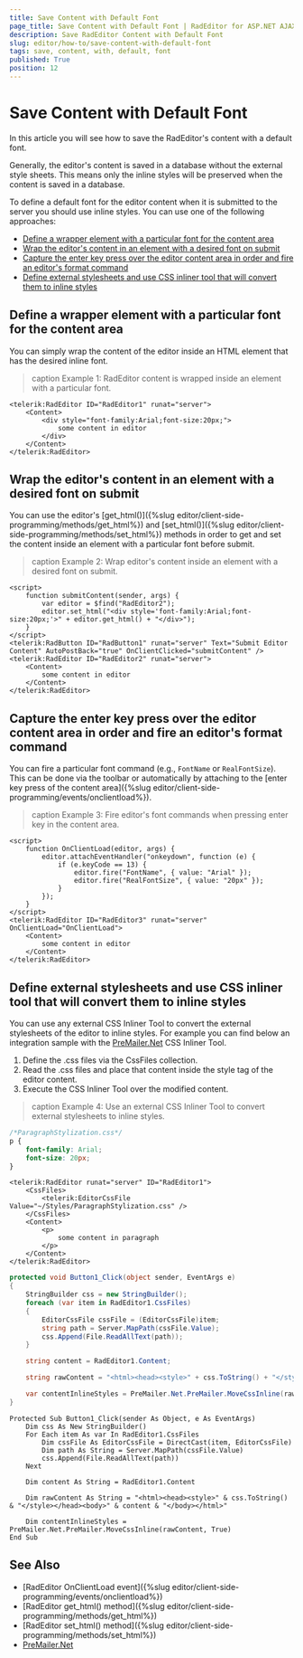```yaml
---
title: Save Content with Default Font
page_title: Save Content with Default Font | RadEditor for ASP.NET AJAX Documentation
description: Save RadEditor Content with Default Font
slug: editor/how-to/save-content-with-default-font
tags: save, content, with, default, font
published: True
position: 12
---
```


# Save Content with Default Font

In this article you will see how to save the RadEditor's content with a default font.

Generally, the editor's content is saved in a database without the external style sheets. This means only the inline styles will be preserved when the content is saved in a database. 

To define a default font for the editor content when it is submitted to the server you should use inline styles. You can use one of the following approaches:

* [Define a wrapper element with a particular font for the content area](#define-a-wrapper-element-with-a-particular-font-for-the-content-area)
* [Wrap the editor's content in an element with a desired font on submit](#wrap-the-editors-content-in-an-element-with-a-desired-font-on-submit)
* [Capture the enter key press over the editor content area in order and fire an editor's format command](#capture-the-enter-key-press-over-the-editor-content-area-in-order-and-fire-an-editors-format-command)
* [Define external stylesheets and use CSS inliner tool that will convert them to inline styles](#define-external-stylesheets-and-use-css-inliner-tool-that-will-convert-them-to-inline-styles)

## Define a wrapper element with a particular font for the content area

You can simply wrap the content of the editor inside an HTML element that has the desired inline font.

>caption Example 1: RadEditor content is wrapped inside an element with a particular font.

````ASP.NET
<telerik:RadEditor ID="RadEditor1" runat="server">
    <Content>
        <div style="font-family:Arial;font-size:20px;">
            some content in editor
        </div>
    </Content>
</telerik:RadEditor>
````

## Wrap the editor's content in an element with a desired font on submit

You can use the editor's [get_html()]({%slug editor/client-side-programming/methods/get_html%}) and [set_html()]({%slug editor/client-side-programming/methods/set_html%}) methods in order to get and set the content inside an element with a particular font before submit.

>caption Example 2: Wrap editor's content inside an element with a desired font on submit.

````ASP.NET
<script>
    function submitContent(sender, args) {
        var editor = $find("RadEditor2");
        editor.set_html("<div style='font-family:Arial;font-size:20px;'>" + editor.get_html() + "</div>");
    }
</script>
<telerik:RadButton ID="RadButton1" runat="server" Text="Submit Editor Content" AutoPostBack="true" OnClientClicked="submitContent" />
<telerik:RadEditor ID="RadEditor2" runat="server">
    <Content>
        some content in editor
    </Content>
</telerik:RadEditor>
````

## Capture the enter key press over the editor content area in order and fire an editor's format command

You can fire a particular font command (e.g., `FontName` or `RealFontSize`). This can be done via the toolbar or automatically by attaching to the [enter key press of the content area]({%slug editor/client-side-programming/events/onclientload%}).

>caption Example 3: Fire editor's font commands when pressing enter key in the content area.

````ASP.NET
<script>
    function OnClientLoad(editor, args) {
        editor.attachEventHandler("onkeydown", function (e) {
            if (e.keyCode == 13) {
                editor.fire("FontName", { value: "Arial" });
                editor.fire("RealFontSize", { value: "20px" });
            }
        });
    }
</script>
<telerik:RadEditor ID="RadEditor3" runat="server" OnClientLoad="OnClientLoad">
    <Content>
        some content in editor
    </Content>
</telerik:RadEditor>
````

## Define external stylesheets and use CSS inliner tool that will convert them to inline styles

You can use any external CSS Inliner Tool to convert the external stylesheets of the editor to inline styles. For example you can find below an integration sample with the [PreMailer.Net](https://github.com/milkshakesoftware/PreMailer.Net) CSS Inliner Tool.

1. Define the .css files via the CssFiles collection.
1. Read the .css files and place that content inside the style tag of the editor content.
1. Execute the CSS Inliner Tool over the modified content.

>caption Example 4: Use an external CSS Inliner Tool to convert external stylesheets to inline styles.

````CSS
/*ParagraphStylization.css*/
p {
    font-family: Arial;
    font-size: 20px;
}

````
````ASP.NET
<telerik:RadEditor runat="server" ID="RadEditor1">
    <CssFiles>
        <telerik:EditorCssFile Value="~/Styles/ParagraphStylization.css" />
    </CssFiles>
    <Content>
        <p>
            some content in paragraph
        </p>
    </Content>
</telerik:RadEditor>
````
````C#
protected void Button1_Click(object sender, EventArgs e)
{
    StringBuilder css = new StringBuilder();
    foreach (var item in RadEditor1.CssFiles)
    {
        EditorCssFile cssFile = (EditorCssFile)item;
        string path = Server.MapPath(cssFile.Value);
        css.Append(File.ReadAllText(path));
    }

    string content = RadEditor1.Content;

    string rawContent = "<html><head><style>" + css.ToString() + "</style></head><body>" + content + "</body></html>";

    var contentInlineStyles = PreMailer.Net.PreMailer.MoveCssInline(rawContent, true);
}
````
````VB
Protected Sub Button1_Click(sender As Object, e As EventArgs)
	Dim css As New StringBuilder()
	For Each item As var In RadEditor1.CssFiles
		Dim cssFile As EditorCssFile = DirectCast(item, EditorCssFile)
		Dim path As String = Server.MapPath(cssFile.Value)
		css.Append(File.ReadAllText(path))
	Next

	Dim content As String = RadEditor1.Content

	Dim rawContent As String = "<html><head><style>" & css.ToString() & "</style></head><body>" & content & "</body></html>"

	Dim contentInlineStyles = PreMailer.Net.PreMailer.MoveCssInline(rawContent, True)
End Sub
````

## See Also

* [RadEditor OnClientLoad event]({%slug editor/client-side-programming/events/onclientload%})
* [RadEditor get_html() method]({%slug editor/client-side-programming/methods/get_html%})
* [RadEditor set_html() method]({%slug editor/client-side-programming/methods/set_html%})
* [PreMailer.Net](https://github.com/milkshakesoftware/PreMailer.Net)
